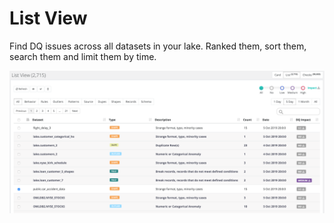 # List View

Find DQ issues across all datasets in your lake.  Ranked them, sort them, search them and limit them by time.

![](../.gitbook/assets/owl-list-view.png)

